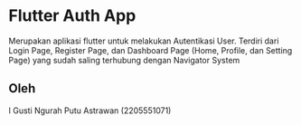 # Flutter Auth App

Merupakan aplikasi flutter untuk melakukan Autentikasi User. Terdiri dari Login Page, Register Page, dan Dashboard Page (Home, Profile, dan Setting Page) yang sudah saling terhubung dengan Navigator System

## Oleh

I Gusti Ngurah Putu Astrawan (2205551071)